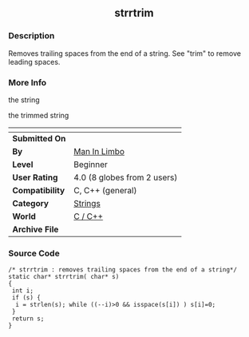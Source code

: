 ﻿<div align="center">

## strrtrim


</div>

### Description

Removes trailing spaces from the end of a string. See "trim" to remove leading spaces.
 
### More Info
 
the string

the trimmed string


<span>             |<span>
---                |---
**Submitted On**   |
**By**             |[Man In Limbo](https://github.com/Planet-Source-Code/PSCIndex/blob/master/ByAuthor/man-in-limbo.md)
**Level**          |Beginner
**User Rating**    |4.0 (8 globes from 2 users)
**Compatibility**  |C, C\+\+ \(general\)
**Category**       |[Strings](https://github.com/Planet-Source-Code/PSCIndex/blob/master/ByCategory/strings__3-26.md)
**World**          |[C / C\+\+](https://github.com/Planet-Source-Code/PSCIndex/blob/master/ByWorld/c-c.md)
**Archive File**   |[](https://github.com/Planet-Source-Code/man-in-limbo-strrtrim__3-233/archive/master.zip)





### Source Code

```
/* strrtrim : removes trailing spaces from the end of a string*/
static char* strrtrim( char* s)
{
 int i;
 if (s) {
  i = strlen(s); while ((--i)>0 && isspace(s[i]) ) s[i]=0;
 }
 return s;
}
```

